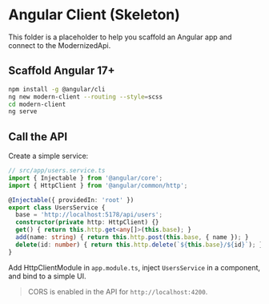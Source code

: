 # Angular Client (Skeleton)

This folder is a placeholder to help you scaffold an Angular app and connect to the ModernizedApi.

## Scaffold Angular 17+
```bash
npm install -g @angular/cli
ng new modern-client --routing --style=scss
cd modern-client
ng serve
```

## Call the API
Create a simple service:
```ts
// src/app/users.service.ts
import { Injectable } from '@angular/core';
import { HttpClient } from '@angular/common/http';

@Injectable({ providedIn: 'root' })
export class UsersService {
  base = 'http://localhost:5178/api/users';
  constructor(private http: HttpClient) {}
  get() { return this.http.get<any[]>(this.base); }
  add(name: string) { return this.http.post(this.base, { name }); }
  delete(id: number) { return this.http.delete(`${this.base}/${id}`); }
}
```

Add HttpClientModule in `app.module.ts`, inject `UsersService` in a component, and bind to a simple UI.

> CORS is enabled in the API for `http://localhost:4200`.
